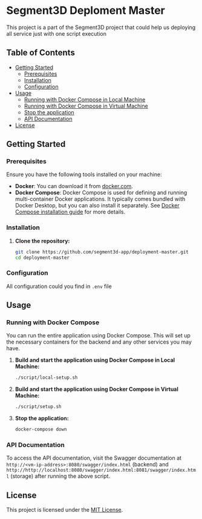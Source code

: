 # Segment3D Deploment Master

This project is a part of the Segment3D project that could help us deploying all service just with one script execution

## Table of Contents

- [Getting Started](#getting-started)
  - [Prerequisites](#prerequisites)
  - [Installation](#installation)
  - [Configuration](#configuration)
- [Usage](#usage)
  - [Running with Docker Compose in Local Machine](#running-with-docker-compose-in-local-machine)
  - [Running with Docker Compose in Virtual Machine](#running-with-docker-compose-in-virtual-machine)
  - [Stop the application](#stop-the-application)
  - [API Documentation](#api-documentation)
- [License](#license)

## Getting Started

### Prerequisites

Ensure you have the following tools installed on your machine:
- **Docker**: You can download it from [docker.com](https://www.docker.com/).
- **Docker Compose**: Docker Compose is used for defining and running multi-container Docker applications. It typically comes bundled with Docker Desktop, but you can also install it separately. See [Docker Compose installation guide](https://docs.docker.com/compose/install/) for more details.


### Installation

1.  **Clone the repository:**

    ```bash
    git clone https://github.com/segment3d-app/deployment-master.git
    cd deployment-master
    ```

### Configuration
All configuration could you find in `.env` file

## Usage

### Running with Docker Compose

You can run the entire application using Docker Compose. This will set up the necessary containers for the backend and any other services you may have.

1. **Build and start the application using Docker Compose in Local Machine:**

   ```bash
   ./script/local-setup.sh
   ```

2. **Build and start the application using Docker Compose in Virtual Machine:**

   ```bash
   ./script/setup.sh
   ```

3. **Stop the application:**

   ```bash
   docker-compose down
   ```

### API Documentation

To access the API documentation, visit the Swagger documentation at `http://<vm-ip-address>:8080/swagger/index.html` (backend) and `http://http://localhost:8080/swagger/index.html:8081/swagger/index.html` (storage) after running the above script.

## License

This project is licensed under the [MIT License](LICENSE).
